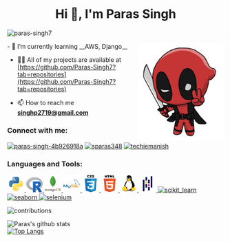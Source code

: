 <h1 align="center">Hi 👋, I'm Paras Singh</h1>

<p align="left"> <img src="https://komarev.com/ghpvc/?username=paras-singh7&label=Profile%20views&color=0e75b6&style=flat" alt="paras-singh7" /> </p>

<img width="200" align="right" alt="Github" src="https://raw.githubusercontent.com/Paras-Singh7/Paras-Singh7/27debf1abd0aea467122ffc5e8619d3999a48a71/src/deadpool.svg" />
- 🌱 I’m currently learning __AWS, Django__

- 👨‍💻 All of my projects are available at [https://github.com/Paras-Singh7?tab=repositories](https://github.com/Paras-Singh7?tab=repositories)

- 📫 How to reach me **singhp2719@gmail.com**

<h3 align="left">Connect with me:</h3>
<p align="left">
<a href="https://linkedin.com/in/paras-singh-4b926918a" target="blank"><img align="center" src="https://raw.githubusercontent.com/rahuldkjain/github-profile-readme-generator/master/src/images/icons/Social/linked-in-alt.svg" alt="paras-singh-4b926918a" height="30" width="40" /></a>
<a href="https://instagram.com/sparas348" target="blank"><img align="center" src="https://raw.githubusercontent.com/rahuldkjain/github-profile-readme-generator/master/src/images/icons/Social/instagram.svg" alt="sparas348" height="30" width="40" /></a>
<a href="https://www.hackerrank.com/sparas348" target="blank"><img align="center" src="https://raw.githubusercontent.com/rahuldkjain/github-profile-readme-generator/master/src/images/icons/Social/hackerrank.svg" alt="techiemanish" height="30" width="40" /></a>
</p>

<h3 align="left">Languages and Tools:</h3>
<p align="left">
<a href="https://www.python.org" target="_blank" rel="noreferrer"> <img src="https://raw.githubusercontent.com/devicons/devicon/master/icons/python/python-original.svg" alt="python" width="40" height="40"/> </a> 
<a href="https://www.r-project.org/" target="_blank" rel="noreferrer"> <img src="https://github.com/Paras-Singh7/Paras-Singh7/blob/main/src/icons/724px-R_logo.svg.png?raw=true" alt="r" width="38" height="35"/> </a> 
<a href="https://www.mongodb.com/" target="_blank" rel="noreferrer"> <img src="https://raw.githubusercontent.com/devicons/devicon/master/icons/mongodb/mongodb-original-wordmark.svg" alt="mongodb" width="40" height="40"/> </a> 
<a href="https://www.mysql.com/" target="_blank" rel="noreferrer"> <img src="https://raw.githubusercontent.com/devicons/devicon/master/icons/mysql/mysql-original-wordmark.svg" alt="mysql" width="40" height="40"/> </a>
<a href="https://www.w3schools.com/css/" target="_blank" rel="noreferrer"> <img src="https://raw.githubusercontent.com/devicons/devicon/master/icons/css3/css3-original-wordmark.svg" alt="css3" width="40" height="40"/> </a> 
<a href="https://www.w3.org/html/" target="_blank" rel="noreferrer"> <img src="https://raw.githubusercontent.com/devicons/devicon/master/icons/html5/html5-original-wordmark.svg" alt="html5" width="40" height="40"/> </a> 
<a href="https://www.linux.org/" target="_blank" rel="noreferrer"> <img src="https://raw.githubusercontent.com/devicons/devicon/master/icons/linux/linux-original.svg" alt="linux" width="40" height="40"/> </a>  
<a href="https://pandas.pydata.org/" target="_blank" rel="noreferrer"> <img src="https://raw.githubusercontent.com/devicons/devicon/2ae2a900d2f041da66e950e4d48052658d850630/icons/pandas/pandas-original.svg" alt="pandas" width="40" height="40"/> </a> 
<a href="https://scikit-learn.org/" target="_blank" rel="noreferrer"> <img src="https://upload.wikimedia.org/wikipedia/commons/0/05/Scikit_learn_logo_small.svg" alt="scikit_learn" width="40" height="40"/> </a> 
<a href="https://seaborn.pydata.org/" target="_blank" rel="noreferrer"> <img src="https://seaborn.pydata.org/_images/logo-mark-lightbg.svg" alt="seaborn" width="40" height="40"/> </a> 
<a href="https://www.selenium.dev" target="_blank" rel="noreferrer"> <img src="https://raw.githubusercontent.com/detain/svg-logos/780f25886640cef088af994181646db2f6b1a3f8/svg/selenium-logo.svg" alt="selenium" width="40" height="40"/> </a> </p>

![contributions](https://user-images.githubusercontent.com/76205618/210294341-2b790f25-2ee2-4d31-8c9c-ecc91e9793c9.svg)

![Paras's github stats](https://github-readme-stats.vercel.app/api?username=Paras-Singh7)
<br>
[![Top Langs](https://github-readme-stats.vercel.app/api/top-langs/?username=Paras-Singh7&hide=Jupyter%20Notebook&layout=compact)](https://github.com/Paras-Singh7/github-readme-stats)



